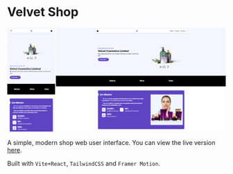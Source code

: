 # Velvet Shop

![alt](./public/velvet-banner.png)

A simple, modern shop web user interface. You can view the live version [here](https://ben-dev10.github.io/velvet/).

Built with `Vite+React`, `TailwindCSS` and `Framer Motion`.

